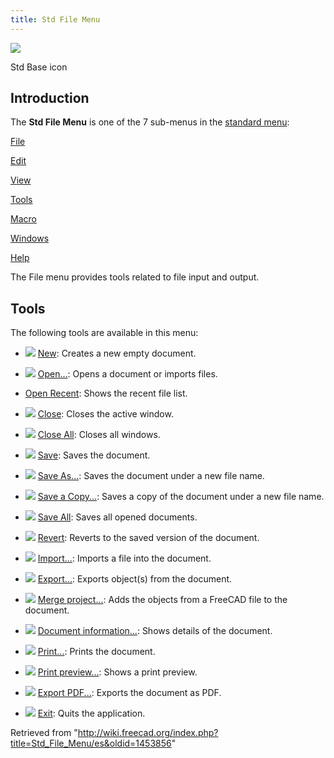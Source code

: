 ```yaml
---
title: Std File Menu
---
```


![](/images/Freecad.svg)

Std Base icon

## Introduction

The **Std File Menu** is one of the 7 sub-menus in the [standard menu](/Standard_Menu "Standard Menu"):

[File](/Std_File_Menu "Std File Menu")

[Edit](/Std_Edit_Menu "Std Edit Menu")

[View](/Std_View_Menu "Std View Menu")

[Tools](/Std_Tools_Menu "Std Tools Menu")

[Macro](/Std_Macro_Menu "Std Macro Menu")

[Windows](/Std_Windows_Menu "Std Windows Menu")

[Help](/Std_Help_Menu "Std Help Menu")

The File menu provides tools related to file input and output.

## Tools

The following tools are available in this menu:

- ![](/images/Std_New.svg) [New](/Std_New "Std New"): Creates a new empty document.

- ![](/images/Std_Open.svg) [Open...](/Std_Open "Std Open"): Opens a document or imports files.

* [Open Recent](/Std_RecentFiles "Std RecentFiles"): Shows the recent file list.

- ![](/images/Std_CloseActiveWindow.svg) [Close](/Std_CloseActiveWindow "Std CloseActiveWindow"): Closes the active window.

- ![](/images/Std_CloseAllWindows.svg) [Close All](/Std_CloseAllWindows "Std CloseAllWindows"): Closes all windows.

- ![](/images/Std_Save.svg) [Save](/Std_Save "Std Save"): Saves the document.

- ![](/images/Std_SaveAs.svg) [Save As...](/Std_SaveAs "Std SaveAs"): Saves the document under a new file name.

- ![](/images/Std_SaveCopy.svg) [Save a Copy...](/Std_SaveCopy "Std SaveCopy"): Saves a copy of the document under a new file name.

- ![](/images/Std_SaveAll.svg) [Save All](/Std_SaveAll "Std SaveAll"): Saves all opened documents.

- ![](/images/Std_Revert.svg) [Revert](/Std_Revert "Std Revert"): Reverts to the saved version of the document.

- ![](/images/Std_Import.svg) [Import...](/Std_Import "Std Import"): Imports a file into the document.

- ![](/images/Std_Export.svg) [Export...](/Std_Export "Std Export"): Exports object(s) from the document.

- ![](/images/Std_MergeProjects.svg) [Merge project...](/Std_MergeProjects "Std MergeProjects"): Adds the objects from a FreeCAD file to the document.

- ![](/images/Std_ProjectInfo.svg) [Document information...](/Std_ProjectInfo "Std ProjectInfo"): Shows details of the document.

- ![](/images/Std_Print.svg) [Print...](/Std_Print "Std Print"): Prints the document.

- ![](/images/Std_PrintPreview.svg) [Print preview...](/Std_PrintPreview "Std PrintPreview"): Shows a print preview.

- ![](/images/Std_PrintPdf.svg) [Export PDF...](/Std_PrintPdf "Std PrintPdf"): Exports the document as PDF.

- ![](/images/Std_Quit.svg) [Exit](/Std_Quit "Std Quit"): Quits the application.

Retrieved from "<http://wiki.freecad.org/index.php?title=Std_File_Menu/es&oldid=1453856>"
